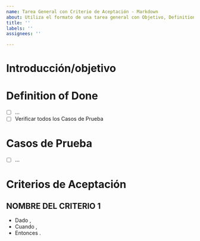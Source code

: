 ```yaml
---
name: Tarea General con Criterio de Aceptación - Markdown
about: Utiliza el formato de una tarea general con Objetivo, Definition of Done y Casos de Prueba, y además se agregan los Criterios de Aceptación. Ideal para tareas con Casos de Prueba basados en eventos.
title: ''
labels: ''
assignees: ''

---
```


# Introducción/objetivo
<!-- Siguiendo la definición de BDD (https://en.wikipedia.org/wiki/Behavior-driven_development#Behavioral_specifications) se recomienda utilizar el formato "as a", "i want" y "so that" en español siempre y cuando tenga sentido: 

Como [tipo de usuario o persona/rol que se beneficia de la tarea]
Quiero [objetivo que se desea alcanzar]
Para que [beneficio/valor o razón de negocio]

De lo contrario se puede describir la tarea a realizar sin ningún formato específico.

ESCRIBIR DEBAJO DE LA SIGUIENTE LINEA
-->

# Definition of Done
<!-- Desglose de la tarea en accionables. Lista de ítems a hacer check a medida que se considera que se avanza. Deben ser entregables o hitos bien definidos y alcanzables. Una vez chequeados todos los ítems se puede cerrar la tarea.

Ejemplo:
- Generar documentación para módulo 1
- Generar documentación para módulo 2
- Subir documentos a la plataforma X
- Verificar todos los Casos de Prueba

**Es obligatorio usar Lista de Tareas (https://docs.github.com/es/get-started/writing-on-github/working-with-advanced-formatting/about-task-lists#creating-task-lists)**

ESCRIBIR DEBAJO DE LA SIGUIENTE LINEA
-->
- [ ] …
- [ ] Verificar todos los Casos de Prueba

# Casos de Prueba
<!-- Lista de pruebas a chequear para validar/probar que la tarea realizada sea correcta y esté efectivamente finalizada EN BASE AL CRITERIO DEL CLIENTE. 

**Es obligatorio usar Lista de Tareas (https://docs.github.com/es/get-started/writing-on-github/working-with-advanced-formatting/about-task-lists#creating-task-lists)**

ESCRIBIR DEBAJO DE LA SIGUIENTE LINEA
-->
- [ ] ...

# Criterios de Aceptación
<!-- Siguiendo la definición de BDD (https://en.wikipedia.org/wiki/Behavior-driven_development#Behavioral_specifications) se recomienda utilizar el formato "given", "when" y "then" en español: 

Dado [contexto o estado inicial del escenario],
Cuando [acción o evento que desencadena el escenario],
Entonces [resultado esperado].
-->
## NOMBRE DEL CRITERIO 1

- Dado ,
- Cuando ,
- Entonces .
